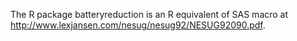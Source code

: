 The R package batteryreduction is an R equivalent of SAS macro at http://www.lexjansen.com/nesug/nesug92/NESUG92090.pdf. 
